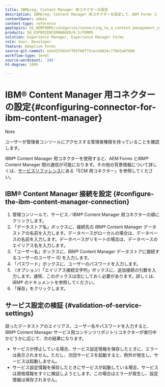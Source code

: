 ```yaml
---
title: IBM&reg; Content Manager 用コネクターの設定
description: IBM&reg; Content Manager 用コネクターを設定して、AEM Forms と IBM&reg; Content Manager 間の通信を有効にします。
contentOwner: admin
content-type: reference
geptopics: SG_AEMFORMS/categories/connecting_to_a_content_management_system
products: SG_EXPERIENCEMANAGER/6.5/FORMS
solution: Experience Manager, Experience Manager Forms
role: User, Developer
feature: Adaptive Forms
source-git-commit: eded255b54ff83f60f73cece8824c778d3a87680
workflow-type: tm+mt
source-wordcount: '285'
ht-degree: 100%

---
```


# IBM® Content Manager 用コネクターの設定{#configuring-connector-for-ibm-content-manager}

>[!NOTE]
> 
> ユーザーが管理者コンソールにアクセスする管理者権限を持っていることを確認します。

IBM® Content Manager 用コネクターを使用すると、AEM Forms とIBM® Content Manager 間の通信が可能になります。その他の背景情報について詳しくは、[サービスリファレンス](https://www.adobe.com/go/learn_aemforms_services_63)にある「ECM 用コネクター」を参照してください。

## IBM® Content Manager 接続を設定 {#configure-the-ibm-content-manager-connection}

1. 管理コンソールで、サービス／IBM® Content Manager 用コネクターの順にクリックします。
1. 「データストア名」ボックスに、接続先の IBM® Content Manager データストアの名前を入力します。データベースがローカルの場合は、データベースの名前を入力します。データベースがリモートの場合は、データベースのエイリアス名を入力します。
1. 「ユーザー名」ボックスに、IBM® Content Manager データストアに接続するユーザーのユーザー ID を入力します。
1. 「パスワード」ボックスに、ユーザーのパスワードを入力します。
1. （オプション）「エイリアス接続文字列」ボックスに、追加接続の引数を入力します。通常、このボックスは空にしておく必要があります。詳しくは、IBM® のドキュメントを参照してください。
1. 「保存」をクリックします。

## サービス設定の検証 {#validation-of-service-settings}

誤ったデータストアのエイリアス、ユーザー名やパスワードを入力すると、IBM® Content Manager サービス用コンテンツリポジトリコネクターが実行中かどうかに応じて、次の結果になります。

* サービスが停止している場合、サービス設定情報を保存したときに、エラーは表示されません。ただし、次回サービスを起動すると、例外が発生し、サービスは起動しません。
* サービス設定情報を保存したときにサービスが起動している場合、サービスは資格情報をすぐに検証しようとします。この場合はエラーが発生し、設定情報は保存されません。
